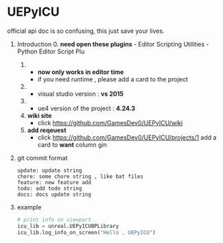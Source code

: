 # UEPyICU

official api doc is so confusing, this just save your lives.

1. Introduction
    0.  **need open these plugins**
        - Editor Scripting Utilities
        - Python Editor Script Plu
    1.  - **now only works in editor time**
        - if you need runtime , please add a card to the project
    2.  - visual studio version : **vs 2015**
    3.  - ue4 version of the project : **4.24.3**
    4.  **wiki site**
        - click https://github.com/GamesDev0/UEPyICU/wiki
    5.  **add reqeuest**
        - click https://github.com/GamesDev0/UEPyICU/projects/1 add a card to **want** column
gin
3. git commit format

    ```
    update: update string
    chore: some chore string , like bat files
    feature: new feature add
    todo: add todo string
    docs: docs update string
    ```

6. example
    ```python
    # print info on viewport 
    icu_lib = unreal.UEPyICUBPLibrary
    icu_lib.log_info_on_screen("Hello , UEPyICU")
    ```